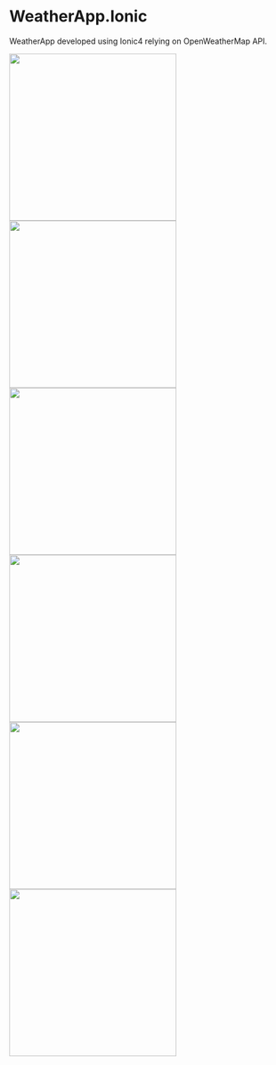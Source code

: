 # WeatherApp.Ionic

WeatherApp developed using Ionic4 relying on OpenWeatherMap API. 

<img src="https://i.imgur.com/tn0cjXW.png" height="300">
<img src="https://i.imgur.com/KewGavY.png" height="300">
<img src="https://i.imgur.com/aSTszt7.png" height="300">
<img src="https://i.imgur.com/hO0lYDY.png" height="300">
<img src="https://i.imgur.com/2cPJ8gE.png" height="300">
<img src="https://i.imgur.com/4air8QG.png" height="300">